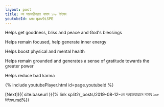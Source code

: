 ```yaml
---
layout: post
title: ওম সারভারীকরায় নামায ১০৮ টাইমস
youtubeId: wm-qaw9iSPE
---
```

 
 
Helps get goodness, bliss and peace and God's blessings
 
Helps remain focused, help generate inner energy 
 
Helps boost physical and mental health 
 
Helps remain grounded and generates a sense of gratitude towards the greater power 
 
Helps reduce bad karma
 
 
 
 


{% include youtubePlayer.html id=page.youtubeId %}
 
[Next]({{ site.baseurl }}{% link  split2/_posts/2019-08-12-ওম অপ্রমেয়াত্মানে নামায ১০৮ টাইমস.md%})
 
